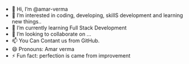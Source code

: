 - 👋 Hi, I’m @amar-verma
- 👀 I’m interested in coding, developing, skillS development and learning new things..
- 🌱 I’m currently learning Full Stack Development
- 💞️ I’m looking to collaborate on ...
- 📫 You Can Contant us from GitHub. 
- 😄 Pronouns: Amar verma
- ⚡ Fun fact: perfection is came from improvement

<!---
amar-verma/amar-verma is a ✨ special ✨ repository because its `README.md` (this file) appears on your GitHub profile.
You can click the Preview link to take a look at your changes.
--->
